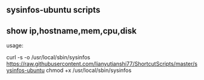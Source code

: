 ##  sysinfos-ubuntu scripts
##  show ip,hostname,mem,cpu,disk
usage: 

curl -s -o /usr/local/sbin/sysinfos https://raw.githubusercontent.com/lianyutianshi77/ShortcutScripts/master/sysinfos-ubuntu
chmod +x /usr/local/sbin/sysinfos


